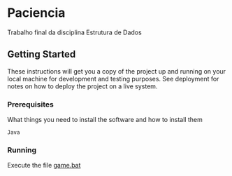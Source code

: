 # Paciencia
Trabalho final da disciplina Estrutura de Dados

## Getting Started

These instructions will get you a copy of the project up and running on your local machine for development and testing purposes. See deployment for notes on how to deploy the project on a live system.

### Prerequisites

What things you need to install the software and how to install them

```
Java
```

### Running

Execute the file [game.bat](https://gist.github.com/PurpleBooth/b24679402957c63ec426)
